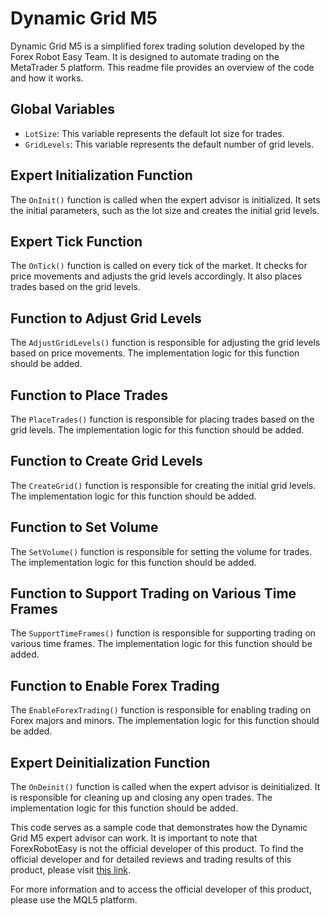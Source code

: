# Dynamic Grid M5

Dynamic Grid M5 is a simplified forex trading solution developed by the Forex Robot Easy Team. It is designed to automate trading on the MetaTrader 5 platform. This readme file provides an overview of the code and how it works.

## Global Variables

- `LotSize`: This variable represents the default lot size for trades.
- `GridLevels`: This variable represents the default number of grid levels.

## Expert Initialization Function

The `OnInit()` function is called when the expert advisor is initialized. It sets the initial parameters, such as the lot size and creates the initial grid levels.

## Expert Tick Function

The `OnTick()` function is called on every tick of the market. It checks for price movements and adjusts the grid levels accordingly. It also places trades based on the grid levels.

## Function to Adjust Grid Levels

The `AdjustGridLevels()` function is responsible for adjusting the grid levels based on price movements. The implementation logic for this function should be added.

## Function to Place Trades

The `PlaceTrades()` function is responsible for placing trades based on the grid levels. The implementation logic for this function should be added.

## Function to Create Grid Levels

The `CreateGrid()` function is responsible for creating the initial grid levels. The implementation logic for this function should be added.

## Function to Set Volume

The `SetVolume()` function is responsible for setting the volume for trades. The implementation logic for this function should be added.

## Function to Support Trading on Various Time Frames

The `SupportTimeFrames()` function is responsible for supporting trading on various time frames. The implementation logic for this function should be added.

## Function to Enable Forex Trading

The `EnableForexTrading()` function is responsible for enabling trading on Forex majors and minors. The implementation logic for this function should be added.

## Expert Deinitialization Function

The `OnDeinit()` function is called when the expert advisor is deinitialized. It is responsible for cleaning up and closing any open trades. The implementation logic for this function should be added.

This code serves as a sample code that demonstrates how the Dynamic Grid M5 expert advisor can work. It is important to note that ForexRobotEasy is not the official developer of this product. To find the official developer and for detailed reviews and trading results of this product, please visit [this link](https://forexroboteasy.com/forex-robot-review/dynamic-grid-m5-review-simplified-forex-trading-solution/).

For more information and to access the official developer of this product, please use the MQL5 platform.
